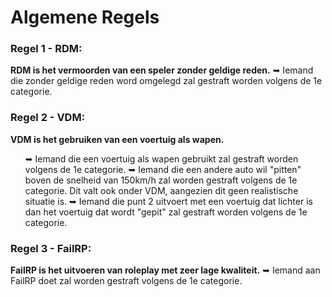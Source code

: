 # Algemene Regels

### Regel 1 - RDM:
**RDM is het vermoorden van een speler zonder geldige reden.**
➥ Iemand die zonder geldige reden word omgelegd zal gestraft worden volgens de 1e categorie.

### Regel 2 - VDM:
**VDM is het gebruiken van een voertuig als wapen.**
<ul>
➥ Iemand die een voertuig als wapen gebruikt zal gestraft worden volgens de 1e categorie.</lu>
➥ Iemand die een andere auto wil "pitten" boven de snelheid van 150km/h zal worden gestraft volgens de 1e categorie. Dit valt ook onder VDM, aangezien dit geen realistische situatie is.
➥ Iemand die punt 2 uitvoert met een voertuig dat lichter is dan het voertuig dat wordt "gepit" zal gestraft worden volgens de 1e categorie.
</ul>

### Regel 3 - FailRP:
**FailRP is het uitvoeren van roleplay met zeer lage kwaliteit.**
➥ Iemand aan FailRP doet zal worden gestraft volgens de 1e categorie.
